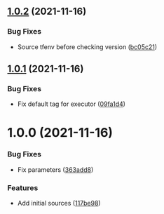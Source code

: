 ## [1.0.2](https://github.com/trustedshops-public/circleci-orb-terraform-utils/compare/1.0.1...1.0.2) (2021-11-16)


### Bug Fixes

* Source tfenv before checking version ([bc05c21](https://github.com/trustedshops-public/circleci-orb-terraform-utils/commit/bc05c21e659bd434e4cfe7428cfa1a05e4fcddc1))

## [1.0.1](https://github.com/trustedshops-public/circleci-orb-terraform-utils/compare/1.0.0...1.0.1) (2021-11-16)


### Bug Fixes

* Fix default tag for executor ([09fa1d4](https://github.com/trustedshops-public/circleci-orb-terraform-utils/commit/09fa1d4b9f8f75941a376841918b539077828986))

# 1.0.0 (2021-11-16)


### Bug Fixes

* Fix parameters ([363add8](https://github.com/trustedshops-public/circleci-orb-terraform-utils/commit/363add8b37ca80abed6e7ca9da9e4fe3e88a495c))


### Features

* Add initial sources ([117be98](https://github.com/trustedshops-public/circleci-orb-terraform-utils/commit/117be98533efcd7d44dc3b385732f30fbd18f128))
